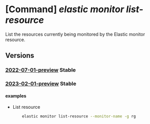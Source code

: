 # [Command] _elastic monitor list-resource_

List the resources currently being monitored by the Elastic monitor                                resource.

## Versions

### [2022-07-01-preview](/Resources/mgmt-plane/L3N1YnNjcmlwdGlvbnMve30vcmVzb3VyY2Vncm91cHMve30vcHJvdmlkZXJzL21pY3Jvc29mdC5lbGFzdGljL21vbml0b3JzL3t9L2xpc3Rtb25pdG9yZWRyZXNvdXJjZXM=/2022-07-01-preview.xml) **Stable**

<!-- mgmt-plane /subscriptions/{}/resourcegroups/{}/providers/microsoft.elastic/monitors/{}/listmonitoredresources 2022-07-01-preview -->

### [2023-02-01-preview](/Resources/mgmt-plane/L3N1YnNjcmlwdGlvbnMve30vcmVzb3VyY2Vncm91cHMve30vcHJvdmlkZXJzL21pY3Jvc29mdC5lbGFzdGljL21vbml0b3JzL3t9L2xpc3Rtb25pdG9yZWRyZXNvdXJjZXM=/2023-02-01-preview.xml) **Stable**

<!-- mgmt-plane /subscriptions/{}/resourcegroups/{}/providers/microsoft.elastic/monitors/{}/listmonitoredresources 2023-02-01-preview -->

#### examples

- List resource
    ```bash
        elastic monitor list-resource --monitor-name -g rg
    ```
